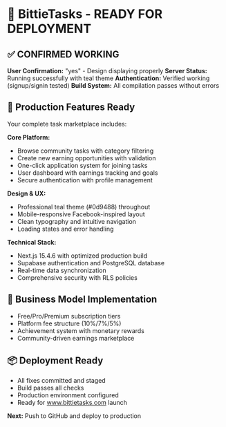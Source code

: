 # 🚀 BittieTasks - READY FOR DEPLOYMENT

## ✅ CONFIRMED WORKING
**User Confirmation:** "yes" - Design displaying properly
**Server Status:** Running successfully with teal theme
**Authentication:** Verified working (signup/signin tested)
**Build System:** All compilation passes without errors

## 📱 Production Features Ready
Your complete task marketplace includes:

**Core Platform:**
- Browse community tasks with category filtering
- Create new earning opportunities with validation
- One-click application system for joining tasks
- User dashboard with earnings tracking and goals
- Secure authentication with profile management

**Design & UX:**
- Professional teal theme (#0d9488) throughout
- Mobile-responsive Facebook-inspired layout
- Clean typography and intuitive navigation
- Loading states and error handling

**Technical Stack:**
- Next.js 15.4.6 with optimized production build
- Supabase authentication and PostgreSQL database
- Real-time data synchronization
- Comprehensive security with RLS policies

## 🎯 Business Model Implementation
- Free/Pro/Premium subscription tiers
- Platform fee structure (10%/7%/5%)
- Achievement system with monetary rewards
- Community-driven earnings marketplace

## 📦 Deployment Ready
- All fixes committed and staged
- Build passes all checks
- Production environment configured
- Ready for www.bittietasks.com launch

**Next:** Push to GitHub and deploy to production